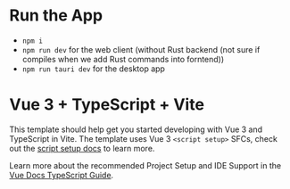 # Run the App

- `npm i`
- `npm run dev` for the web client (without Rust backend (not sure if compiles
when we add Rust commands into forntend))
- `npm run tauri dev` for the desktop app

# Vue 3 + TypeScript + Vite

This template should help get you started developing with Vue 3 and TypeScript in Vite. The template uses Vue 3 `<script setup>` SFCs, check out the [script setup docs](https://v3.vuejs.org/api/sfc-script-setup.html#sfc-script-setup) to learn more.

Learn more about the recommended Project Setup and IDE Support in the [Vue Docs TypeScript Guide](https://vuejs.org/guide/typescript/overview.html#project-setup).
